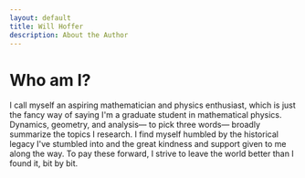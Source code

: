 ```yaml
---
layout: default
title: Will Hoffer
description: About the Author
---
```


# Who am I?
I call myself an aspiring mathematician and physics enthusiast, which is just the fancy way of saying I'm a graduate student in mathematical physics. Dynamics, geometry, and analysis— to pick three words— broadly summarize the topics I research. I find myself humbled by the historical legacy I've stumbled into and the great kindness and support given to me along the way. To pay these forward, I strive to leave the world better than I found it, bit by bit.
